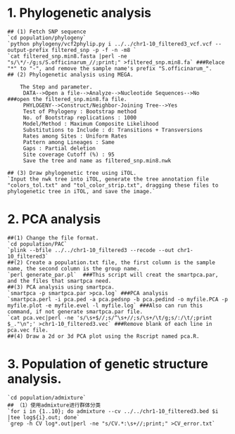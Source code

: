 # 1. Phylogenetic analysis
	## (1) Fetch SNP sequence
	`cd population/phylogeny`
	`python phylogeny/vcf2phylip.py i ../../chr1-10_filtered3_vcf.vcf --output-prefix filtered_snp -p -f -n -m8 `
	`cat filtered_snp.min8.fasta |perl -ne "s/\*/-/g;s/S.officinarum_//;print;" >filtered_snp.min8.fa` ###Relace "*" to "-", and remove the sample name's prefix "S.officinarum_".
	## (2) Phylogenetic analysis using MEGA.
```
	The Step and parameter.
	 DATA-->Open a file-->Analyze-->Nucleotide Sequences-->No    ###open the filtered_snp.min8.fa file.
	 PHYLOGENY-->Construct/Neighbor-Joining Tree-->Yes
	 Test of Phylogeny : Bootstrap method
	 No. of Bootstrap replications : 1000
	 Model/Method : Maximum Composite Likelihood
	 Substitutions to Include : d: Transitions + Transversions
	 Rates among Sites : Uniform Rates
	 Pattern among Lineages : Same
	 Gaps : Partial deletion
	 Site coverage Cutoff (%) : 95
	 Save the tree and name as filtered_snp.min8.nwk
```
	## (3) Draw phylogenetic tree using iTOL.
	`Input the nwk tree into iTOL, generate the tree annotation file "colors_tol.txt" and "tol_color_strip.txt", dragging these files to phylogenetic tree in iTOL, and save the image.`
# 2. PCA analysis
	##(1) Change the file format.
	`cd population/PAC`
	`plink --bfile ../../chr1-10_filtered3 --recode --out chr1-10_filtered3`
	##(2) Create a population.txt file, the first column is the sample name, the second column is the group name.
	`perl generate_par.pl`  ###This script will creat the smartpca.par, and the files that smartpca need.
	##(3) PCA analysis using smartpca.
	`smartpca -p smartpca.par >pca.log` ###PCA analysis
	`smartpca.perl -i pca.ped -a pca.pedsnp -b pca.pedind -o myfile.PCA -p myfile.plot -e myfile.evel -l myfile.log` ###Also can run this command, if not generate smartpca.par file.
	`cat pca.vec|perl -ne 's/\s+$//;s/^\s+//;s/\s+/\t/g;s/:/\t/;print $_."\n";' >chr1-10_filtered3.vec` ###Remove blank of each line in pca.vec file.
	##(4) Draw a 2d or 3d PCA plot using the Rscript named pca.R. 
# 3. Population of genetic structure analysis.
	`cd population/admixture`
	## （1）使用admixture进行群体分类
	`for i in {1..10}; do admixture --cv ../../chr1-10_filtered3.bed $i |tee log${i}.out; done`	
	`grep -h CV log*.out|perl -ne "s/CV.*:\s+//;print;" >CV_error.txt`

